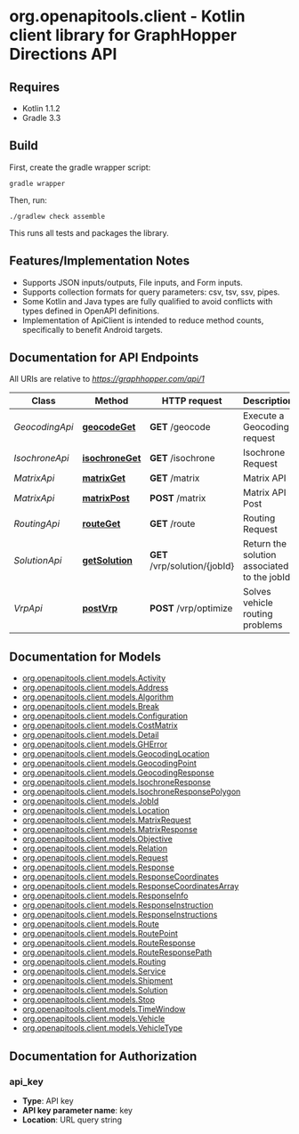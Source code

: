 # org.openapitools.client - Kotlin client library for GraphHopper Directions API

## Requires

* Kotlin 1.1.2
* Gradle 3.3

## Build

First, create the gradle wrapper script:

```
gradle wrapper
```

Then, run:

```
./gradlew check assemble
```

This runs all tests and packages the library.

## Features/Implementation Notes

* Supports JSON inputs/outputs, File inputs, and Form inputs.
* Supports collection formats for query parameters: csv, tsv, ssv, pipes.
* Some Kotlin and Java types are fully qualified to avoid conflicts with types defined in OpenAPI definitions.
* Implementation of ApiClient is intended to reduce method counts, specifically to benefit Android targets.

<a name="documentation-for-api-endpoints"></a>
## Documentation for API Endpoints

All URIs are relative to *https://graphhopper.com/api/1*

Class | Method | HTTP request | Description
------------ | ------------- | ------------- | -------------
*GeocodingApi* | [**geocodeGet**](docs/GeocodingApi.md#geocodeget) | **GET** /geocode | Execute a Geocoding request
*IsochroneApi* | [**isochroneGet**](docs/IsochroneApi.md#isochroneget) | **GET** /isochrone | Isochrone Request
*MatrixApi* | [**matrixGet**](docs/MatrixApi.md#matrixget) | **GET** /matrix | Matrix API
*MatrixApi* | [**matrixPost**](docs/MatrixApi.md#matrixpost) | **POST** /matrix | Matrix API Post
*RoutingApi* | [**routeGet**](docs/RoutingApi.md#routeget) | **GET** /route | Routing Request
*SolutionApi* | [**getSolution**](docs/SolutionApi.md#getsolution) | **GET** /vrp/solution/{jobId} | Return the solution associated to the jobId
*VrpApi* | [**postVrp**](docs/VrpApi.md#postvrp) | **POST** /vrp/optimize | Solves vehicle routing problems


<a name="documentation-for-models"></a>
## Documentation for Models

 - [org.openapitools.client.models.Activity](docs/Activity.md)
 - [org.openapitools.client.models.Address](docs/Address.md)
 - [org.openapitools.client.models.Algorithm](docs/Algorithm.md)
 - [org.openapitools.client.models.Break](docs/Break.md)
 - [org.openapitools.client.models.Configuration](docs/Configuration.md)
 - [org.openapitools.client.models.CostMatrix](docs/CostMatrix.md)
 - [org.openapitools.client.models.Detail](docs/Detail.md)
 - [org.openapitools.client.models.GHError](docs/GHError.md)
 - [org.openapitools.client.models.GeocodingLocation](docs/GeocodingLocation.md)
 - [org.openapitools.client.models.GeocodingPoint](docs/GeocodingPoint.md)
 - [org.openapitools.client.models.GeocodingResponse](docs/GeocodingResponse.md)
 - [org.openapitools.client.models.IsochroneResponse](docs/IsochroneResponse.md)
 - [org.openapitools.client.models.IsochroneResponsePolygon](docs/IsochroneResponsePolygon.md)
 - [org.openapitools.client.models.JobId](docs/JobId.md)
 - [org.openapitools.client.models.Location](docs/Location.md)
 - [org.openapitools.client.models.MatrixRequest](docs/MatrixRequest.md)
 - [org.openapitools.client.models.MatrixResponse](docs/MatrixResponse.md)
 - [org.openapitools.client.models.Objective](docs/Objective.md)
 - [org.openapitools.client.models.Relation](docs/Relation.md)
 - [org.openapitools.client.models.Request](docs/Request.md)
 - [org.openapitools.client.models.Response](docs/Response.md)
 - [org.openapitools.client.models.ResponseCoordinates](docs/ResponseCoordinates.md)
 - [org.openapitools.client.models.ResponseCoordinatesArray](docs/ResponseCoordinatesArray.md)
 - [org.openapitools.client.models.ResponseInfo](docs/ResponseInfo.md)
 - [org.openapitools.client.models.ResponseInstruction](docs/ResponseInstruction.md)
 - [org.openapitools.client.models.ResponseInstructions](docs/ResponseInstructions.md)
 - [org.openapitools.client.models.Route](docs/Route.md)
 - [org.openapitools.client.models.RoutePoint](docs/RoutePoint.md)
 - [org.openapitools.client.models.RouteResponse](docs/RouteResponse.md)
 - [org.openapitools.client.models.RouteResponsePath](docs/RouteResponsePath.md)
 - [org.openapitools.client.models.Routing](docs/Routing.md)
 - [org.openapitools.client.models.Service](docs/Service.md)
 - [org.openapitools.client.models.Shipment](docs/Shipment.md)
 - [org.openapitools.client.models.Solution](docs/Solution.md)
 - [org.openapitools.client.models.Stop](docs/Stop.md)
 - [org.openapitools.client.models.TimeWindow](docs/TimeWindow.md)
 - [org.openapitools.client.models.Vehicle](docs/Vehicle.md)
 - [org.openapitools.client.models.VehicleType](docs/VehicleType.md)


<a name="documentation-for-authorization"></a>
## Documentation for Authorization

<a name="api_key"></a>
### api_key

- **Type**: API key
- **API key parameter name**: key
- **Location**: URL query string

